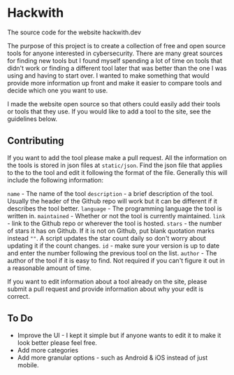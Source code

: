 # Hackwith

The source code for the website hackwith.dev

The purpose of this project is to create a collection of free and open source tools for anyone interested in cybersecurity. There are many great sources for finding new tools but I found myself spending a lot of time on tools that didn't work or finding a different tool later that was better than the one I was using and having to start over. I wanted to make something that would provide more information up front and make it easier to compare tools and decide which one you want to use.

I made the website open source so that others could easily add their tools or tools that they use. If you would like to add a tool to the site, see the guidelines below.

## Contributing

If you want to add the tool please make a pull request. All the information on the tools is stored in json files at `static/json`. Find the json file that applies to the to the tool and edit it following the format of the file. Generally this will include the following information:

`name` - The name of the tool
`description` - a brief description of the tool. Usually the header of the Github repo will work but it can be different if it describes the tool better.
`language` - The programming language the tool is written in.
`maintained` - Whether or not the tool is currently maintained.
`link` - link to the Github repo or wherever the tool is hosted.
`stars` - the number of stars it has on Github. If it is not on Github, put blank quotation marks instead `""`. A script updates the star count daily so don't worry about updating it if the count changes.
`id` - make sure your version is up to date and enter the number following the previous tool on the list.
`author` - The author of the tool if it is easy to find. Not required if you can't figure it out in a reasonable amount of time.

If you want to edit information about a tool already on the site, please submit a pull request and provide information about why your edit is correct. 

## To Do

* Improve the UI - I kept it simple but if anyone wants to edit it to make it look better please feel free.
* Add more categories
* Add more granular options - such as Android & iOS instead of just mobile.
